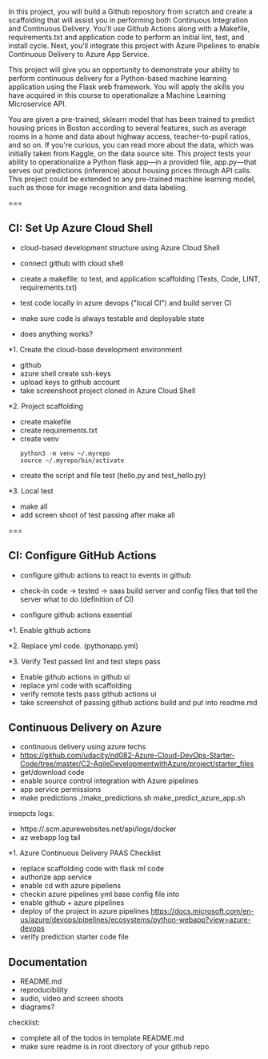 In this project, you will build a Github repository from scratch and create a scaffolding that will assist you in performing both Continuous Integration and Continuous Delivery. You'll use Github Actions along with a Makefile, requirements.txt and application code to perform an initial lint, test, and install cycle. Next, you'll integrate this project with Azure Pipelines to enable Continuous Delivery to Azure App Service.

This project will give you an opportunity to demonstrate your ability to perform continuous delivery for a Python-based machine learning application using the Flask web framework. You will apply the skills you have acquired in this course to operationalize a Machine Learning Microservice API.

You are given a pre-trained, sklearn model that has been trained to predict housing prices in Boston according to several features, such as average rooms in a home and data about highway access, teacher-to-pupil ratios, and so on. If you're curious, you can read more about the data, which was initially taken from Kaggle, on the data source site. This project tests your ability to operationalize a Python flask app—in a provided file, app.py—that serves out predictions (inference) about housing prices through API calls. This project could be extended to any pre-trained machine learning model, such as those for image recognition and data labeling.

===
## CI: Set Up Azure Cloud Shell
- cloud-based development structure using Azure Cloud Shell
- connect github with cloud shell

- create a makefile: to test, and application scaffolding (Tests, Code, LINT, requirements.txt)
- test code locally in azure devops ("local CI") and build server CI
- make sure code is always testable and deployable state
- does anything works?


*1. Create the cloud-base development environment
- github
- azure shell create ssh-keys
- upload keys to github account 
- take screenshoot project cloned in Azure Cloud Shell

*2. Project scaffolding
- create makefile
- create requirements.txt
- create venv
    ```
    python3 -m venv ~/.myrepo
    source ~/.myrepo/bin/activate
    ```
- create the script and file test (hello.py and test_hello.py)

*3. Local test
- make all
- add screen shoot of test passing after make all

===
## CI: Configure GitHub Actions
- configure github actions to react to events in github
- check-in code -> tested -> saas build server and config files that tell the server what to do (definition of CI)

- configure github actions essential 

*1. Enable github actions

*2. Replace yml code. 
(pythonapp.yml)

*3. Verify Test passed
lint and test steps pass

- Enable github actions in github ui
- replace yml code with scaffolding
- verify remote tests pass github actions ui
- take screenshot of passing github actions build and put into readme.md

## Continuous Delivery on Azure
- continuous delivery using azure techs
- https://github.com/udacity/nd082-Azure-Cloud-DevOps-Starter-Code/tree/master/C2-AgileDevelopmentwithAzure/project/starter_files
- get/download code
- enable source control integration with Azure pipelines
- app service permissions
- make predictions
./make_predictions.sh
make_predict_azure_app.sh

insepcts logs: 
- https://<app-name>.scm.azurewebsites.net/api/logs/docker
- az webapp log tail

*1. Azure Continuous Delivery PAAS Checklist
- replace scaffolding code with flask ml code
- authorize app service
- enable cd with azure pipeliens
- checkin azure pipelines yml base config file into 
- enable github + azure pipelines
- deploy of the project in azure pipelines
https://docs.microsoft.com/en-us/azure/devops/pipelines/ecosystems/python-webapp?view=azure-devops
- verify prediction starter code file 

## Documentation
- README.md
- reproducibility 
- audio, video and screen shoots
- diagrams?

checklist: 
- complete all of the todos in template README.md
- make sure readme is in root directory of your github repo
